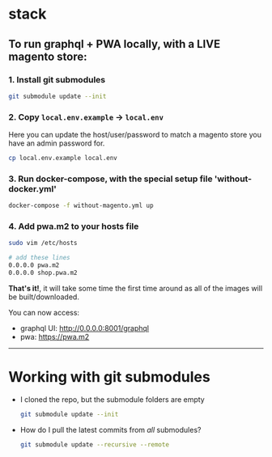 # stack

## To run graphql + PWA locally, with a LIVE magento store:

### 1. Install git submodules

```bash
git submodule update --init
```

### 2. Copy `local.env.example` -> `local.env` 
Here you can update the host/user/password to match a magento store you have an admin password for.
 
```bash
cp local.env.example local.env
```

### 3. Run docker-compose, with the special setup file 'without-docker.yml'

```bash
docker-compose -f without-magento.yml up
```

### 4. Add pwa.m2 to your hosts file

```bash
sudo vim /etc/hosts

# add these lines
0.0.0.0 pwa.m2
0.0.0.0 shop.pwa.m2
```

**That's it!**, it will take some time the first time around as all of the images
will be built/downloaded.

You can now access:
 - graphql UI: http://0.0.0.0:8001/graphql
 - pwa: https://pwa.m2
 
---
 
# Working with git submodules

 - I cloned the repo, but the submodule folders are empty 
 
    ```bash
    git submodule update --init
    ```

 - How do I pull the latest commits from *all* submodules?
 
    ```bash
    git submodule update --recursive --remote
    ```
